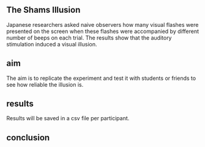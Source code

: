 ## The Shams Illusion

Japanese researchers asked naive observers how many visual
flashes were presented on the screen when these flashes 
were accompanied by different number of beeps on each
trial. The results show that the auditory stimulation 
induced a visual illusion.

## aim

The aim is to replicate the experiment and test it with 
students or friends to see how reliable the illusion is.

## results

Results will be saved in a csv file per participant.

## conclusion

